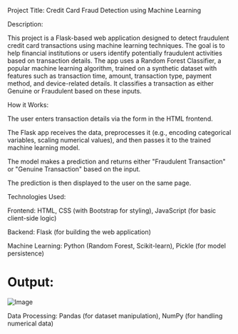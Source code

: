 Project Title: Credit Card Fraud Detection using Machine Learning

Description:

This project is a Flask-based web application designed to detect fraudulent credit card transactions using machine learning techniques. The goal is to help financial institutions or users identify potentially fraudulent activities based on transaction details.
The app uses a Random Forest Classifier, a popular machine learning algorithm, trained on a synthetic dataset with features such as transaction time, amount, transaction type, payment method, and device-related details. It classifies a transaction as either Genuine or Fraudulent based on these inputs.

How it Works:

The user enters transaction details via the form in the HTML frontend.

The Flask app receives the data, preprocesses it (e.g., encoding categorical variables, scaling numerical values), and then passes it to the trained machine learning model.

The model makes a prediction and returns either "Fraudulent Transaction" or "Genuine Transaction" based on the input.

The prediction is then displayed to the user on the same page.

Technologies Used:

Frontend: HTML, CSS (with Bootstrap for styling), JavaScript (for basic client-side logic)

Backend: Flask (for building the web application)

Machine Learning: Python (Random Forest, Scikit-learn), Pickle (for model persistence)

# Output:

![Image](https://github.com/user-attachments/assets/adb37540-e185-475a-9c36-9a136ce89f92)

Data Processing: Pandas (for dataset manipulation), NumPy (for handling numerical data)
